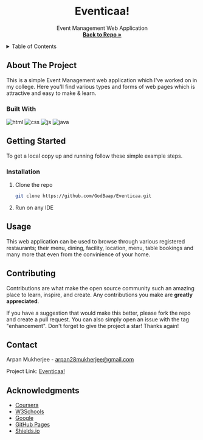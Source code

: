 <!-- PROJECT TITLE -->
<div align="center">
  <h1 align="center">Eventicaa!</h1>
  <p align="center">
    Event Management Web Application 
    <br />
    <a href="https://github.com/GodBaap/Eventicaa"><strong>Back to Repo »</strong></a>
    <br />
  </p>
</div>

<!-- TABLE OF CONTENTS -->
<details>
  <summary>Table of Contents</summary>
  <ol>
    <li>
      <a href="#about-the-project">About The Project</a>
      <ul>
        <li><a href="#built-with">Built With</a></li>
      </ul>
    </li>
    <li>
      <a href="#getting-started">Getting Started</a>
      <ul>
        <li><a href="#installation">Installation</a></li>
      </ul>
    </li>
    <li><a href="#usage">Usage</a></li>
    <li><a href="#contributing">Contributing</a></li>
    <li><a href="#contact">Contact</a></li>
    <li><a href="#acknowledgments">Acknowledgments</a></li>
  </ol>
</details>

## About The Project

This is a simple Event Management web application which I've worked on in my college.
Here you'll find various types and forms of web pages which is attractive and easy to make & learn. 

### Built With

![html][html.com]  ![css][css.com]  ![js][js.com] ![java][java.com]


## Getting Started

To get a local copy up and running follow these simple example steps.

### Installation

1. Clone the repo
   ```sh
   git clone https://github.com/GodBaap/Eventicaa.git
   ```
2. Run on any IDE


## Usage

This web application can be used to browse through various registered restaurants; their menu, dining, facility, location, menu, table bookings and many more that even from the convinience of your home. 


## Contributing

Contributions are what make the open source community such an amazing place to learn, inspire, and create. Any contributions you make are **greatly appreciated**.

If you have a suggestion that would make this better, please fork the repo and create a pull request. You can also simply open an issue with the tag "enhancement".
Don't forget to give the project a star! Thanks again!


## Contact

Arpan Mukherjee - arpan28mukherjee@gmail.com

Project Link: [Eventicaa!](https://github.com/GodBaap/Eventicaa)


## Acknowledgments

* [Coursera](https://www.coursera.org/)
* [W3Schools](https://www.w3schools.com/)
* [Google](https://www.google.co.in/)
* [GitHub Pages](https://pages.github.com)
* [Shields.io](https://shields.io/)


<!-- MARKDOWN LINKS & IMAGES -->
[html.com]: https://img.shields.io/badge/HTML-orange?style=for-the-badge&logo=html5&logoColor=white
[css.com]: https://img.shields.io/badge/CSS-blue?style=for-the-badge&logo=css3&logoColor=white
[js.com]: https://img.shields.io/badge/JavaScript-yellow?style=for-the-badge&logo=javascript&logoColor=white
[java.com]: https://img.shields.io/badge/Java%20Servlet-white?style=for-the-badge&logo=coffeescript&logoColor=black


